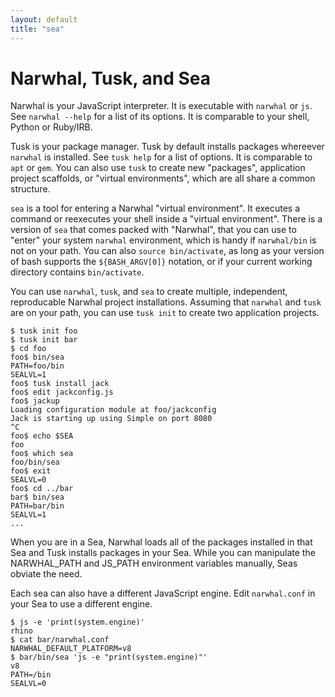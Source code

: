 ```yaml
---
layout: default
title: "sea"
---
```


Narwhal, Tusk, and Sea
======================

Narwhal is your JavaScript interpreter.  It is executable with `narwhal` or `js`.  See `narwhal --help` for a list of its options.  It is comparable to your shell, Python or Ruby/IRB.

Tusk is your package manager.  Tusk by default installs packages whereever `narwhal` is installed.  See `tusk help` for a list of options.  It is comparable to `apt` or `gem`.  You can also use `tusk` to create new "packages", application project scaffolds, or "virtual environments", which are all share a common structure.

`sea` is a tool for entering a Narwhal "virtual environment".  It executes a command or reexecutes your shell inside a "virtual environment".  There is a version of `sea` that comes packed with "Narwhal", that you can use to "enter" your system `narwhal` environment, which is handy if `narwhal/bin` is not on your path.  You can also `source bin/activate`, as long as your version of bash supports the `${BASH_ARGV[0]}` notation, or if your current working directory contains `bin/activate`.

You can use `narwhal`, `tusk`, and `sea` to create multiple, independent, reproducable Narwhal project installations.  Assuming that `narwhal` and `tusk` are on your path, you can use `tusk init` to create two application projects.

    $ tusk init foo
    $ tusk init bar
    $ cd foo
    foo$ bin/sea
    PATH=foo/bin
    SEALVL=1
    foo$ tusk install jack
    foo$ edit jackconfig.js
    foo$ jackup
    Loading configuration module at foo/jackconfig
    Jack is starting up using Simple on port 8080
    ^C
    foo$ echo $SEA
    foo
    foo$ which sea
    foo/bin/sea
    foo$ exit
    SEALVL=0
    foo$ cd ../bar
    bar$ bin/sea
    PATH=bar/bin
    SEALVL=1
    ...

When you are in a Sea, Narwhal loads all of the packages installed in that Sea and Tusk installs packages in your Sea.  While you can manipulate the NARWHAL_PATH and JS_PATH environment variables manually, Seas obviate the need.

Each sea can also have a different JavaScript engine.  Edit `narwhal.conf` in your Sea to use a different engine.

    $ js -e 'print(system.engine)'
    rhino
    $ cat bar/narwhal.conf
    NARWHAL_DEFAULT_PLATFORM=v8
    $ bar/bin/sea 'js -e "print(system.engine)"'
    v8
    PATH=/bin
    SEALVL=0

